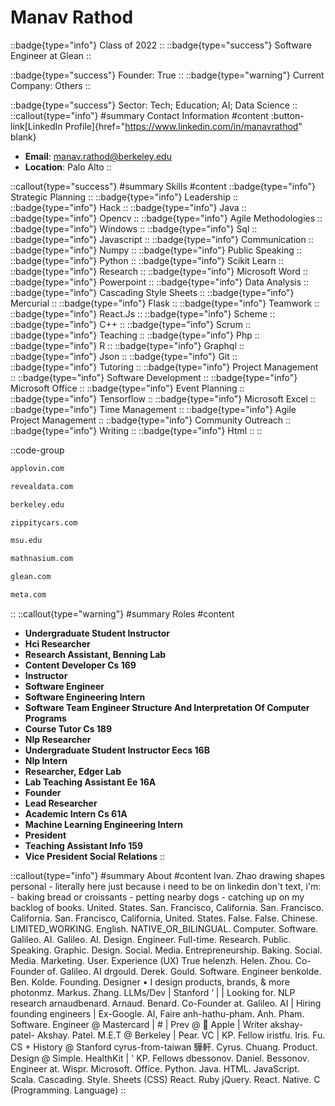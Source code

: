 # Manav Rathod
::badge{type="info"}
Class of 2022
::
::badge{type="success"}
Software Engineer at Glean
::

::badge{type="success"}
Founder: True
::
::badge{type="warning"}
Current Company: Others
::

::badge{type="success"}
Sector: Tech; Education; AI; Data Science
::
::callout{type="info"}
#summary
Contact Information
#content
:button-link[LinkedIn Profile]{href="https://www.linkedin.com/in/manavrathod" blank}
- **Email**: manav.rathod@berkeley.edu
- **Location**: Palo Alto
::

::callout{type="success"}
#summary
Skills
#content
::badge{type="info"}
Strategic Planning
::
::badge{type="info"}
Leadership
::
::badge{type="info"}
Hack
::
::badge{type="info"}
Java
::
::badge{type="info"}
Opencv
::
::badge{type="info"}
Agile Methodologies
::
::badge{type="info"}
Windows
::
::badge{type="info"}
Sql
::
::badge{type="info"}
Javascript
::
::badge{type="info"}
Communication
::
::badge{type="info"}
Numpy
::
::badge{type="info"}
Public Speaking
::
::badge{type="info"}
Python
::
::badge{type="info"}
Scikit Learn
::
::badge{type="info"}
Research
::
::badge{type="info"}
Microsoft Word
::
::badge{type="info"}
Powerpoint
::
::badge{type="info"}
Data Analysis
::
::badge{type="info"}
Cascading Style Sheets
::
::badge{type="info"}
Mercurial
::
::badge{type="info"}
Flask
::
::badge{type="info"}
Teamwork
::
::badge{type="info"}
React.Js
::
::badge{type="info"}
Scheme
::
::badge{type="info"}
C++
::
::badge{type="info"}
Scrum
::
::badge{type="info"}
Teaching
::
::badge{type="info"}
Php
::
::badge{type="info"}
R
::
::badge{type="info"}
Graphql
::
::badge{type="info"}
Json
::
::badge{type="info"}
Git
::
::badge{type="info"}
Tutoring
::
::badge{type="info"}
Project Management
::
::badge{type="info"}
Software Development
::
::badge{type="info"}
Microsoft Office
::
::badge{type="info"}
Event Planning
::
::badge{type="info"}
Tensorflow
::
::badge{type="info"}
Microsoft Excel
::
::badge{type="info"}
Time Management
::
::badge{type="info"}
Agile Project Management
::
::badge{type="info"}
Community Outreach
::
::badge{type="info"}
Writing
::
::badge{type="info"}
Html
::
::

::code-group
```bash [AppLovin]
applovin.com
```
```bash [Reveal]
revealdata.com
```
```bash [UC Berkeley]
berkeley.edu
```
```bash [Zippity]
zippitycars.com
```
```bash [Michigan State University]
msu.edu
```
```bash [Mathnasium]
mathnasium.com
```
```bash [Glean]
glean.com
```
```bash [Meta]
meta.com
```
::
::callout{type="warning"}
#summary
Roles
#content
- **Undergraduate Student Instructor**
- **Hci Researcher**
- **Research Assistant, Benning Lab**
- **Content Developer Cs 169**
- **Instructor**
- **Software Engineer**
- **Software Engineering Intern**
- **Software Team Engineer Structure And Interpretation Of Computer Programs**
- **Course Tutor Cs 189**
- **Nlp Researcher**
- **Undergraduate Student Instructor Eecs 16B**
- **Nlp Intern**
- **Researcher, Edger Lab**
- **Lab Teaching Assistant Ee 16A**
- **Founder**
- **Lead Researcher**
- **Academic Intern Cs 61A**
- **Machine Learning Engineering Intern**
- **President**
- **Teaching Assistant Info 159**
- **Vice President Social Relations**
::

::callout{type="info"}
#summary
About
#content
Ivan. Zhao drawing shapes personal - literally here just because i need to be on linkedin don't text, i'm: - baking bread or croissants - petting nearby dogs - catching up on my backlog of books. United. States. San. Francisco, California. San. Francisco. California. San. Francisco, California, United. States. False. False. Chinese. LIMITED_WORKING. English. NATIVE_OR_BILINGUAL. Computer. Software. Galileo. AI. Galileo. AI. Design. Engineer. Full-time. Research. Public. Speaking. Graphic. Design. Social. Media. Entrepreneurship. Baking. Social. Media. Marketing. User. Experience (UX) True helenzh. Helen. Zhou. Co-Founder of. Galileo. AI drgould. Derek. Gould. Software. Engineer benkolde. Ben. Kolde. Founding. Designer • I design products, brands, & more photonmz. Markus. Zhang. LLMs/Dev | Stanford ‘ | | Looking for. NLP research arnaudbenard. Arnaud. Benard. Co-Founder at. Galileo. AI | Hiring founding engineers | Ex-Google. AI, Faire anh-hathu-pham. Anh. Pham. Software. Engineer @ Mastercard | # | Prev @  Apple | Writer akshay-patel- Akshay. Patel. M.E.T @ Berkeley | Pear. VC | KP. Fellow iristfu. Iris. Fu. CS + History @ Stanford cyrus-from-taiwan 驊軒. Cyrus. Chuang. Product. Design @ Simple. HealthKit | ' KP. Fellows dbessonov. Daniel. Bessonov. Engineer at. Wispr. Microsoft. Office. Python. Java. HTML. JavaScript. Scala. Cascading. Style. Sheets (CSS) React. Ruby jQuery. React. Native. C (Programming. Language)
::
